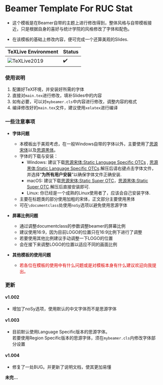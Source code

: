 Beamer Template For RUC Stat
===
* 这个模板是在Beamer自带的主题上进行修改得到，整体风格与自带模板接近，只是根据自身的喜好与统计学院的风格修改了字体和配色。

* 在该模板的基础上修改内容，便可完成一个还算美观的Slides.

| TeXLive Environment                                                  | Status             |
| -------------------------------------------------------------------- | ------------------ |
| ![TeXLive2019](https://img.shields.io/badge/TeXLive-2019-3D6117.svg) | :heavy_check_mark: |
### 使用说明

1. 配置好TeX环境，并安装好所需的字体
2. 直接对`main.tex`进行修改，填补Slides中的内容
3. 如有必要，可以对`mybeamer.cls`中内容进行修改，调整内容的格式
4. 编译修改好的`main.tex`文件，建议使用`xelatex`进行编译

### 一些注意事项

* **字体问题**
    * 本模板出于美观考虑，在一般Windows自带的字体以外，主要使用了[思源宋体](https://github.com/adobe-fonts/source-han-serif)以及[思源黑体](https://github.com/adobe-fonts/source-han-sans)。
    * 字体的下载与安装：
        * Windows: 建议下载[思源宋体:Static Language Specific OTCs](https://github.com/adobe-fonts/source-han-serif/releases/download/2.000R/SourceHanSerifOTC.zip) , [思源黑体:Static Language Specific OTCs](https://github.com/adobe-fonts/source-han-sans/releases/download/2.004R/SourceHanSansOTC.zip).解压后请右键点击字体文件，并选择“**为所有用户安装**”以确保字体文件正确安装.
        * macOS: 建议下载[思源宋体:Static Super OTC](https://github.com/adobe-fonts/source-han-serif/releases/download/2.000R/SourceHanSerif.ttc.zip)，[思源黑体:Static Super OTC](https://github.com/adobe-fonts/source-han-sans/releases/download/2.004R/SourceHanSans.ttc.zip).解压后直接安装即可.
        * Linux: 你已经是一个成熟的Linux使用者了，应该会自己安装字体.
    * 主要在标题类的部分使用加粗的宋体，正文部分主要使用黑体
    * 可在`\documentclass`处使用`noSy`选项以避免使用思源字体

* **屏幕比例问题**

    * 通过调整documentclass的参数调整beamer的屏幕比例
    * 建议使用16:9，因为目前LOGO的位置只在16:9比例下进行了调整
    * 若要使用其他比例建议手动调整一下LOGO的位置
    * 会在接下来调整LOGO的位置以适应不同的画面比例

* **其他模板的使用问题**

    * <font color='dd0000'>若各位在模板的使用中有什么问题或是对模板本身有什么建议欢迎向我提出。</font>

### 更新

#### v1.002
* 增加了noSy选项，使用默认的中文字体而不是思源字体

#### v1.003
* 目前默认使用Language Specific版本的思源字体。</br>若要使用Region Specific版本的思源字体，须在`mybeamer.cls`内修改字体部分设置

#### v1.004
* 修复了一处BUG。并更新了说明文档，使其更加易懂

**未完...**
